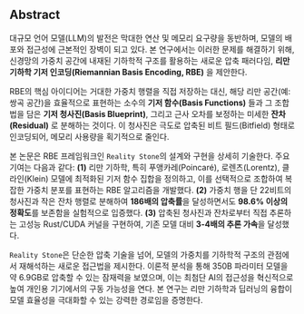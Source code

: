## Abstract

대규모 언어 모델(LLM)의 발전은 막대한 연산 및 메모리 요구량을 동반하며, 모델의 배포와 접근성에 근본적인 장벽이 되고 있다. 본 연구에서는 이러한 문제를 해결하기 위해, 신경망의 가중치 공간에 내재된 기하학적 구조를 활용하는 새로운 압축 패러다임, **리만 기하학 기저 인코딩(Riemannian Basis Encoding, RBE)** 을 제안한다.

RBE의 핵심 아이디어는 거대한 가중치 행렬을 직접 저장하는 대신, 해당 리만 공간(예: 쌍곡 공간)을 효율적으로 표현하는 소수의 **기저 함수(Basis Functions)** 들과 그 조합법을 담은 **기저 청사진(Basis Blueprint)**, 그리고 근사 오차를 보정하는 미세한 **잔차(Residual)** 로 분해하는 것이다. 이 청사진은 극도로 압축된 비트 필드(Bitfield) 형태로 인코딩되어, 메모리 사용량을 획기적으로 줄인다.

본 논문은 RBE 프레임워크인 `Reality Stone`의 설계와 구현을 상세히 기술한다. 주요 기여는 다음과 같다: **(1)** 리만 기하학, 특히 푸앵카레(Poincaré), 로렌츠(Lorentz), 클라인(Klein) 모델에 최적화된 기저 함수 집합을 정의하고, 이를 선택적으로 조합하여 복잡한 가중치 분포를 표현하는 RBE 알고리즘을 개발했다. **(2)** 가중치 행을 단 22비트의 청사진과 작은 잔차 행렬로 분해하여 **186배의 압축률**을 달성하면서도 **98.6% 이상의 정확도**를 보존함을 실험적으로 입증했다. **(3)** 압축된 청사진과 잔차로부터 직접 추론하는 고성능 Rust/CUDA 커널을 구현하여, 기존 모델 대비 **3-4배의 추론 가속**을 달성했다.

`Reality Stone`은 단순한 압축 기술을 넘어, 모델의 가중치를 기하학적 구조의 관점에서 재해석하는 새로운 접근법을 제시한다. 이론적 분석을 통해 350B 파라미터 모델을 약 6.9GB로 압축할 수 있는 잠재력을 보였으며, 이는 최첨단 AI의 접근성을 혁신적으로 높여 개인용 기기에서의 구동 가능성을 연다. 본 연구는 리만 기하학과 딥러닝의 융합이 모델 효율성을 극대화할 수 있는 강력한 경로임을 증명한다. 